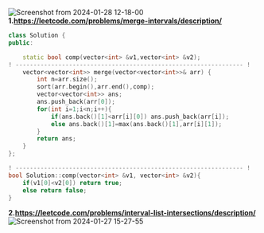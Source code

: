 ![Screenshot from 2024-01-28 12-18-00](https://github.com/PranabNandy/Leetcode-Patterns/assets/34576104/1e20e934-cef7-4fb9-a3c5-5b04e00d394a)
**1.https://leetcode.com/problems/merge-intervals/description/**

```cpp
class Solution {
public:

    static bool comp(vector<int> &v1,vector<int> &v2);
! ---------------------------------------------------------------- !
    vector<vector<int>> merge(vector<vector<int>>& arr) {
        int n=arr.size();
        sort(arr.begin(),arr.end(),comp);
        vector<vector<int>> ans;
        ans.push_back(arr[0]);
        for(int i=1;i<n;i++){
            if(ans.back()[1]<arr[i][0]) ans.push_back(arr[i]);
            else ans.back()[1]=max(ans.back()[1],arr[i][1]);
        }
        return ans;
    }
};

! ---------------------------------------------------------------- !
bool Solution::comp(vector<int> &v1, vector<int> &v2){
    if(v1[0]<v2[0]) return true;
    else return false;
}
```
**2.https://leetcode.com/problems/interval-list-intersections/description/**
![Screenshot from 2024-01-27 15-27-55](https://github.com/PranabNandy/Leetcode-Patterns/assets/34576104/75cbbcc8-7f27-4a0e-8db0-ffc281ab44f1)
